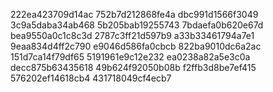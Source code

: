 222ea423709d14ac
752b7d212868fe4a
dbc991d1566f3049
3c9a5daba34ab468
5b205bab19255743
7bdaefa0b620e67d
bea9550a0c1c8c3d
2787c3ff21d597b9
a33b33461794a7e1
9eaa834d4ff2c790
e9046d586fa0cbcb
822ba9010dc6a2ac
151d7ca14f79df65
5191961e9c12e232
ea0238a82a5e3c0a
decc875b63435618
49b624f92050b08b
f2ffb3d8be7ef415
576202ef14618cb4
431718049cf4ecb7
